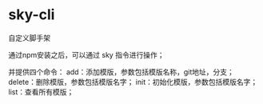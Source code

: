# sky-cli
自定义脚手架

通过npm安装之后，可以通过 sky 指令进行操作；

并提供四个命令：
add：添加模版，参数包括模版名称，git地址，分支；
delete：删除模版，参数包括模版名字；
init：初始化模版，参数包括模版名字；
list：查看所有模版；